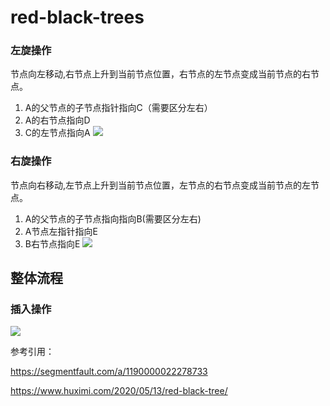# red-black-trees

### 左旋操作
节点向左移动,右节点上升到当前节点位置，右节点的左节点变成当前节点的右节点。
1. A的父节点的子节点指针指向C（需要区分左右）
2. A的右节点指向D
3. C的左节点指向A
![](https://tva1.sinaimg.cn/large/008i3skNgy1gqzq7hq5zzj30ym0l813f.jpg)


### 右旋操作
节点向右移动,左节点上升到当前节点位置，左节点的右节点变成当前节点的左节点。
1. A的父节点的子节点指向指向B(需要区分左右)
2. A节点左指针指向E
3. B右节点指向E
![](https://tva1.sinaimg.cn/large/008i3skNgy1gqzq8d5o8hj315m0m814a.jpg)


## 整体流程
### 插入操作
![](https://tva1.sinaimg.cn/large/008i3skNgy1gr0ul09vtaj30u011z14j.jpg)

参考引用：

https://segmentfault.com/a/1190000022278733

https://www.huximi.com/2020/05/13/red-black-tree/
